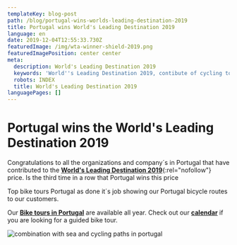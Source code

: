 ```yaml
---
templateKey: blog-post
path: /blog/portugal-wins-worlds-leading-destination-2019
title: Portugal wins World's Leading Destination 2019
language: en
date: 2019-12-04T12:55:33.730Z
featuredImage: /img/wta-winner-shield-2019.png
featuredImagePosition: center center
meta:
  description: World's Leading Destination 2019
  keywords: 'World''s Leading Destination 2019, contibute of cycling tours in portugal'
  robots: INDEX
  title: World's Leading Destination 2019
languagePages: []
---
```

# Portugal wins the **World's Leading Destination 2019**

Congratulations to all the organizations and company´s in Portugal that have contributed to the [**World's Leading Destination 2019**](https://www.worldtravelawards.com/award-worlds-leading-destination-2019){:rel="nofollow"} price. Is the third time in a row that Portugal wins this price 

Top bike tours Portugal as done it´s job showing our Portugal bicycle routes to our customers.

Our [**Bike tours in Portugal**](https://topbiketoursportugal.com/) are available all year. Check out our [**calendar**](https://topbiketoursportugal.com/guided-bike-tours-calendar-portugal) if you are looking for a guided bike tour.

![combination with sea and cycling paths in portugal](/img/The-Way-of-St.-James-Bike-Tour-Fold-N-Visit-Cycling-Holidays-0071.jpg "Combination with sea and cycling paths in portugal")
